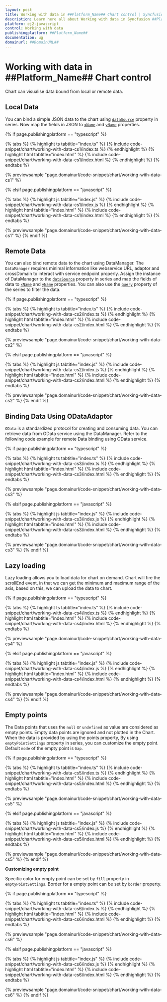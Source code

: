 ```yaml
---
layout: post
title: Working with data in ##Platform_Name## Chart control | Syncfusion
description: Learn here all about Working with data in Syncfusion ##Platform_Name## Chart control of Syncfusion Essential JS 2 and more.
platform: ej2-javascript
control: Working with data 
publishingplatform: ##Platform_Name##
documentation: ug
domainurl: ##DomainURL##
---
```

<!-- markdownlint-disable MD036 -->

# Working with data in ##Platform_Name## Chart control

Chart can visualise data bound from local or remote data.

## Local Data

You can bind a simple JSON data to the chart using [`dataSource`](../api/chart/series/) property in series. Now map the fields in
JSON to [`xName`](../api/chart/series/#xname-string) and [`yName`](../api/chart/series/#yname-string) properties.

{% if page.publishingplatform == "typescript" %}

 {% tabs %}
{% highlight ts tabtitle="index.ts" %}
{% include code-snippet/chart/working-with-data-cs1/index.ts %}
{% endhighlight %}
{% highlight html tabtitle="index.html" %}
{% include code-snippet/chart/working-with-data-cs1/index.html %}
{% endhighlight %}
{% endtabs %}
        
{% previewsample "page.domainurl/code-snippet/chart/working-with-data-cs1" %}

{% elsif page.publishingplatform == "javascript" %}

{% tabs %}
{% highlight js tabtitle="index.js" %}
{% include code-snippet/chart/working-with-data-cs1/index.js %}
{% endhighlight %}
{% highlight html tabtitle="index.html" %}
{% include code-snippet/chart/working-with-data-cs1/index.html %}
{% endhighlight %}
{% endtabs %}

{% previewsample "page.domainurl/code-snippet/chart/working-with-data-cs1" %}
{% endif %}

## Remote Data

You can also bind remote data to the chart using DataManager. The `DataManager` requires minimal information like webservice URL, adaptor and crossDomain to interact with service endpoint properly. Assign the instance of DataManager to the [`dataSource`](../api/chart/series/#datasource-object---datamanager) property in series and map the fields of data to [`xName`](../api/chart/series/#xname-string) and
[`yName`](../api/chart/series/#yname-string) properties. You can also use the [`query`](../api/chart/series/#query-string) property of the series to filter the data.

{% if page.publishingplatform == "typescript" %}

 {% tabs %}
{% highlight ts tabtitle="index.ts" %}
{% include code-snippet/chart/working-with-data-cs2/index.ts %}
{% endhighlight %}
{% highlight html tabtitle="index.html" %}
{% include code-snippet/chart/working-with-data-cs2/index.html %}
{% endhighlight %}
{% endtabs %}
        
{% previewsample "page.domainurl/code-snippet/chart/working-with-data-cs2" %}

{% elsif page.publishingplatform == "javascript" %}

{% tabs %}
{% highlight js tabtitle="index.js" %}
{% include code-snippet/chart/working-with-data-cs2/index.js %}
{% endhighlight %}
{% highlight html tabtitle="index.html" %}
{% include code-snippet/chart/working-with-data-cs2/index.html %}
{% endhighlight %}
{% endtabs %}

{% previewsample "page.domainurl/code-snippet/chart/working-with-data-cs2" %}
{% endif %}

## Binding Data Using ODataAdaptor

`OData` is a standardized protocol for creating and consuming data. You can retrieve data from OData service using the DataManager. Refer to the following code example for remote Data binding using OData service.

{% if page.publishingplatform == "typescript" %}

 {% tabs %}
{% highlight ts tabtitle="index.ts" %}
{% include code-snippet/chart/working-with-data-cs3/index.ts %}
{% endhighlight %}
{% highlight html tabtitle="index.html" %}
{% include code-snippet/chart/working-with-data-cs3/index.html %}
{% endhighlight %}
{% endtabs %}
        
{% previewsample "page.domainurl/code-snippet/chart/working-with-data-cs3" %}

{% elsif page.publishingplatform == "javascript" %}

{% tabs %}
{% highlight js tabtitle="index.js" %}
{% include code-snippet/chart/working-with-data-cs3/index.js %}
{% endhighlight %}
{% highlight html tabtitle="index.html" %}
{% include code-snippet/chart/working-with-data-cs3/index.html %}
{% endhighlight %}
{% endtabs %}

{% previewsample "page.domainurl/code-snippet/chart/working-with-data-cs3" %}
{% endif %}

## Lazy loading

Lazy loading allows you to load data for chart on demand. Chart will fire the scrollEnd event, in that we can get the minimum and maximum range of the axis, based on this, we can upload the data to chart.

{% if page.publishingplatform == "typescript" %}

 {% tabs %}
{% highlight ts tabtitle="index.ts" %}
{% include code-snippet/chart/working-with-data-cs4/index.ts %}
{% endhighlight %}
{% highlight html tabtitle="index.html" %}
{% include code-snippet/chart/working-with-data-cs4/index.html %}
{% endhighlight %}
{% endtabs %}
        
{% previewsample "page.domainurl/code-snippet/chart/working-with-data-cs4" %}

{% elsif page.publishingplatform == "javascript" %}

{% tabs %}
{% highlight js tabtitle="index.js" %}
{% include code-snippet/chart/working-with-data-cs4/index.js %}
{% endhighlight %}
{% highlight html tabtitle="index.html" %}
{% include code-snippet/chart/working-with-data-cs4/index.html %}
{% endhighlight %}
{% endtabs %}

{% previewsample "page.domainurl/code-snippet/chart/working-with-data-cs4" %}
{% endif %}

## Empty points

The Data points that uses the `null` or `undefined` as value are considered as empty points. Empty data points are ignored and not plotted in the Chart. When the data is provided by using the points property, By using `emptyPointSettings` property in series, you can customize the empty point. Default `mode` of the empty point is `Gap`.

{% if page.publishingplatform == "typescript" %}

 {% tabs %}
{% highlight ts tabtitle="index.ts" %}
{% include code-snippet/chart/working-with-data-cs5/index.ts %}
{% endhighlight %}
{% highlight html tabtitle="index.html" %}
{% include code-snippet/chart/working-with-data-cs5/index.html %}
{% endhighlight %}
{% endtabs %}
        
{% previewsample "page.domainurl/code-snippet/chart/working-with-data-cs5" %}

{% elsif page.publishingplatform == "javascript" %}

{% tabs %}
{% highlight js tabtitle="index.js" %}
{% include code-snippet/chart/working-with-data-cs5/index.js %}
{% endhighlight %}
{% highlight html tabtitle="index.html" %}
{% include code-snippet/chart/working-with-data-cs5/index.html %}
{% endhighlight %}
{% endtabs %}

{% previewsample "page.domainurl/code-snippet/chart/working-with-data-cs5" %}
{% endif %}

**Customizing empty point**

Specific color for empty point can be set by `fill` property in `emptyPointSettings`. Border for a empty point can be set by `border` property.

{% if page.publishingplatform == "typescript" %}

 {% tabs %}
{% highlight ts tabtitle="index.ts" %}
{% include code-snippet/chart/working-with-data-cs6/index.ts %}
{% endhighlight %}
{% highlight html tabtitle="index.html" %}
{% include code-snippet/chart/working-with-data-cs6/index.html %}
{% endhighlight %}
{% endtabs %}
        
{% previewsample "page.domainurl/code-snippet/chart/working-with-data-cs6" %}

{% elsif page.publishingplatform == "javascript" %}

{% tabs %}
{% highlight js tabtitle="index.js" %}
{% include code-snippet/chart/working-with-data-cs6/index.js %}
{% endhighlight %}
{% highlight html tabtitle="index.html" %}
{% include code-snippet/chart/working-with-data-cs6/index.html %}
{% endhighlight %}
{% endtabs %}

{% previewsample "page.domainurl/code-snippet/chart/working-with-data-cs6" %}
{% endif %}
